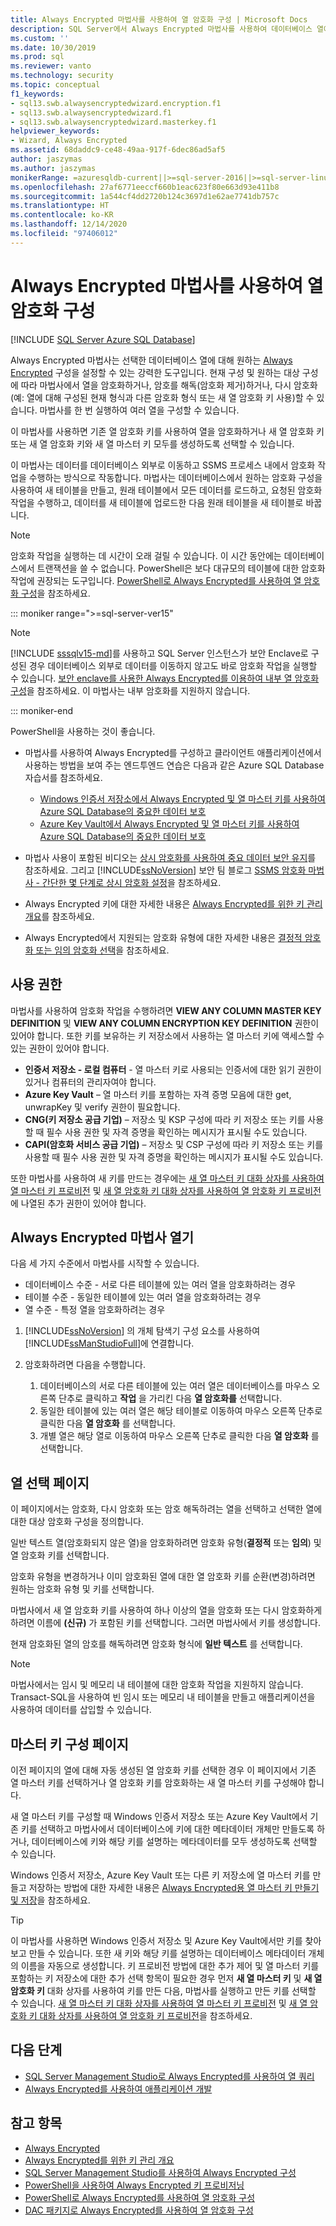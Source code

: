 ```yaml
---
title: Always Encrypted 마법사를 사용하여 열 암호화 구성 | Microsoft Docs
description: SQL Server에서 Always Encrypted 마법사를 사용하여 데이터베이스 열에 Always Encrypted 구성을 설정하는 방법을 알아봅니다.
ms.custom: ''
ms.date: 10/30/2019
ms.prod: sql
ms.reviewer: vanto
ms.technology: security
ms.topic: conceptual
f1_keywords:
- sql13.swb.alwaysencryptedwizard.encryption.f1
- sql13.swb.alwaysencryptedwizard.f1
- sql13.swb.alwaysencryptedwizard.masterkey.f1
helpviewer_keywords:
- Wizard, Always Encrypted
ms.assetid: 68daddc9-ce48-49aa-917f-6dec86ad5af5
author: jaszymas
ms.author: jaszymas
monikerRange: =azuresqldb-current||>=sql-server-2016||>=sql-server-linux-2017||=azuresqldb-mi-current
ms.openlocfilehash: 27af6771eeccf660b1eac623f80e663d93e411b8
ms.sourcegitcommit: 1a544cf4dd2720b124c3697d1e62ae7741db757c
ms.translationtype: HT
ms.contentlocale: ko-KR
ms.lasthandoff: 12/14/2020
ms.locfileid: "97406012"
---
```

# <a name="configure-column-encryption-using-always-encrypted-wizard"></a>Always Encrypted 마법사를 사용하여 열 암호화 구성
[!INCLUDE [SQL Server Azure SQL Database](../../../includes/applies-to-version/sql-asdb.md)]

Always Encrypted 마법사는 선택한 데이터베이스 열에 대해 원하는 [Always Encrypted](always-encrypted-database-engine.md) 구성을 설정할 수 있는 강력한 도구입니다. 현재 구성 및 원하는 대상 구성에 따라 마법사에서 열을 암호화하거나, 암호를 해독(암호화 제거)하거나, 다시 암호화(예: 열에 대해 구성된 현재 형식과 다른 암호화 형식 또는 새 열 암호화 키 사용)할 수 있습니다. 마법사를 한 번 실행하여 여러 열을 구성할 수 있습니다.

이 마법사를 사용하면 기존 열 암호화 키를 사용하여 열을 암호화하거나 새 열 암호화 키 또는 새 열 암호화 키와 새 열 마스터 키 모두를 생성하도록 선택할 수 있습니다. 

이 마법사는 데이터를 데이터베이스 외부로 이동하고 SSMS 프로세스 내에서 암호화 작업을 수행하는 방식으로 작동합니다. 마법사는 데이터베이스에서 원하는 암호화 구성을 사용하여 새 테이블을 만들고, 원래 테이블에서 모든 데이터를 로드하고, 요청된 암호화 작업을 수행하고, 데이터를 새 테이블에 업로드한 다음 원래 테이블을 새 테이블로 바꿉니다.

> [!NOTE]
> 암호화 작업을 실행하는 데 시간이 오래 걸릴 수 있습니다. 이 시간 동안에는 데이터베이스에서 트랜잭션을 쓸 수 없습니다. PowerShell은 보다 대규모의 테이블에 대한 암호화 작업에 권장되는 도구입니다. [PowerShell로 Always Encrypted를 사용하여 열 암호화 구성](configure-column-encryption-using-powershell.md)을 참조하세요.

::: moniker range=">=sql-server-ver15"

> [!NOTE]
> [!INCLUDE [sssqlv15-md](../../../includes/sssqlv15-md.md)]를 사용하고 SQL Server 인스턴스가 보안 Enclave로 구성된 경우 데이터베이스 외부로 데이터를 이동하지 않고도 바로 암호화 작업을 실행할 수 있습니다. [보안 enclave를 사용한 Always Encrypted를 이용하여 내부 열 암호화 구성](always-encrypted-enclaves-configure-encryption.md)을 참조하세요. 이 마법사는 내부 암호화를 지원하지 않습니다.

::: moniker-end

PowerShell을 사용하는 것이 좋습니다. 

 - 마법사를 사용하여 Always Encrypted를 구성하고 클라이언트 애플리케이션에서 사용하는 방법을 보여 주는 엔드투엔드 연습은 다음과 같은 Azure SQL Database 자습서를 참조하세요.
    - [Windows 인증서 저장소에서 Always Encrypted 및 열 마스터 키를 사용하여 Azure SQL Database의 중요한 데이터 보호](/azure/azure-sql/database/always-encrypted-certificate-store-configure)
    - [Azure Key Vault에서 Always Encrypted 및 열 마스터 키를 사용하여 Azure SQL Database의 중요한 데이터 보호](/azure/sql-database/sql-database-always-encrypted-azure-key-vault)

 - 마법사 사용이 포함된 비디오는 [상시 암호화를 사용하여 중요 데이터 보안 유지](https://channel9.msdn.com/events/DataDriven/SQLServer2016/AlwaysEncrypted)를 참조하세요. 그리고 [!INCLUDE[ssNoVersion](../../../includes/ssnoversion-md.md)] 보안 팀 블로그 [SSMS 암호화 마법사 - 간단한 몇 단계로 상시 암호화 설정](https://techcommunity.microsoft.com/t5/SQL-Server/SSMS-Encryption-Wizard-Enabling-Always-Encrypted-in-a-Few-Easy/ba-p/384545)을 참조하세요.  
 - Always Encrypted 키에 대한 자세한 내용은 [Always Encrypted를 위한 키 관리 개요](overview-of-key-management-for-always-encrypted.md)를 참조하세요.
 - Always Encrypted에서 지원되는 암호화 유형에 대한 자세한 내용은 [결정적 암호화 또는 임의 암호화 선택](always-encrypted-database-engine.md#selecting--deterministic-or-randomized-encryption)을 참조하세요.
 
 ## <a name="permissions"></a>사용 권한
마법사를 사용하여 암호화 작업을 수행하려면 **VIEW ANY COLUMN MASTER KEY DEFINITION** 및 **VIEW ANY COLUMN ENCRYPTION KEY DEFINITION** 권한이 있어야 합니다. 또한 키를 보유하는 키 저장소에서 사용하는 열 마스터 키에 액세스할 수 있는 권한이 있어야 합니다.
- **인증서 저장소 - 로컬 컴퓨터** - 열 마스터 키로 사용되는 인증서에 대한 읽기 권한이 있거나 컴퓨터의 관리자여야 합니다.
- **Azure Key Vault** – 열 마스터 키를 포함하는 자격 증명 모음에 대한 get, unwrapKey 및 verify 권한이 필요합니다.
- **CNG(키 저장소 공급 기업)** – 저장소 및 KSP 구성에 따라 키 저장소 또는 키를 사용할 때 필수 사용 권한 및 자격 증명을 확인하는 메시지가 표시될 수도 있습니다.
- **CAPI(암호화 서비스 공급 기업)** – 저장소 및 CSP 구성에 따라 키 저장소 또는 키를 사용할 때 필수 사용 권한 및 자격 증명을 확인하는 메시지가 표시될 수도 있습니다.

또한 마법사를 사용하여 새 키를 만드는 경우에는 [새 열 마스터 키 대화 상자를 사용하여 열 마스터 키 프로비전](configure-always-encrypted-keys-using-ssms.md#provision-column-master-keys-with-the-new-column-master-key-dialog) 및 [새 열 암호화 키 대화 상자를 사용하여 열 암호화 키 프로비전](configure-always-encrypted-keys-using-ssms.md#provision-column-encryption-keys-with-the-new-column-encryption-key-dialog)에 나열된 추가 권한이 있어야 합니다.

## <a name="open-the-always-encrypted-wizard"></a>Always Encrypted 마법사 열기
다음 세 가지 수준에서 마법사를 시작할 수 있습니다. 
- 데이터베이스 수준 - 서로 다른 테이블에 있는 여러 열을 암호화하려는 경우
- 테이블 수준 - 동일한 테이블에 있는 여러 열을 암호화하려는 경우
- 열 수준 - 특정 열을 암호화하려는 경우
 
 1. [!INCLUDE[ssNoVersion](../../../includes/ssnoversion-md.md)] 의 개체 탐색기 구성 요소를 사용하여 [!INCLUDE[ssManStudioFull](../../../includes/ssmanstudiofull-md.md)]에 연결합니다.  
   
 2. 암호화하려면 다음을 수행합니다.
     1. 데이터베이스의 서로 다른 테이블에 있는 여러 열은 데이터베이스를 마우스 오른쪽 단추로 클릭하고 **작업** 을 가리킨 다음 **열 암호화를** 선택합니다.
     1. 동일한 테이블에 있는 여러 열은 해당 테이블로 이동하여 마우스 오른쪽 단추로 클릭한 다음 **열 암호화** 를 선택합니다.
     1. 개별 열은 해당 열로 이동하여 마우스 오른쪽 단추로 클릭한 다음 **열 암호화** 를 선택합니다.


   
 ## <a name="column-selection-page"></a>열 선택 페이지
이 페이지에서는 암호화, 다시 암호화 또는 암호 해독하려는 열을 선택하고 선택한 열에 대한 대상 암호화 구성을 정의합니다.

일반 텍스트 열(암호화되지 않은 열)을 암호화하려면 암호화 유형(**결정적** 또는 **임의**) 및 열 암호화 키를 선택합니다. 

암호화 유형을 변경하거나 이미 암호화된 열에 대한 열 암호화 키를 순환(변경)하려면 원하는 암호화 유형 및 키를 선택합니다. 

마법사에서 새 열 암호화 키를 사용하여 하나 이상의 열을 암호화 또는 다시 암호화하게 하려면 이름에 **(신규)** 가 포함된 키를 선택합니다. 그러면 마법사에서 키를 생성합니다.

현재 암호화된 열의 암호를 해독하려면 암호화 형식에 **일반 텍스트** 를 선택합니다.


> [!NOTE]
> 마법사에서는 임시 및 메모리 내 테이블에 대한 암호화 작업을 지원하지 않습니다. Transact-SQL을 사용하여 빈 임시 또는 메모리 내 테이블을 만들고 애플리케이션을 사용하여 데이터를 삽입할 수 있습니다.

## <a name="master-key-configuration-page"></a>마스터 키 구성 페이지
이전 페이지의 열에 대해 자동 생성된 열 암호화 키를 선택한 경우 이 페이지에서 기존 열 마스터 키를 선택하거나 열 암호화 키를 암호화하는 새 열 마스터 키를 구성해야 합니다. 

새 열 마스터 키를 구성할 때 Windows 인증서 저장소 또는 Azure Key Vault에서 기존 키를 선택하고 마법사에서 데이터베이스에 키에 대한 메타데이터 개체만 만들도록 하거나, 데이터베이스에 키와 해당 키를 설명하는 메타데이터를 모두 생성하도록 선택할 수 있습니다. 

Windows 인증서 저장소, Azure Key Vault 또는 다른 키 저장소에 열 마스터 키를 만들고 저장하는 방법에 대한 자세한 내용은 [Always Encrypted용 열 마스터 키 만들기 및 저장](../../../relational-databases/security/encryption/create-and-store-column-master-keys-always-encrypted.md)을 참조하세요.

> [!TIP]
> 이 마법사를 사용하면 Windows 인증서 저장소 및 Azure Key Vault에서만 키를 찾아보고 만들 수 있습니다. 또한 새 키와 해당 키를 설명하는 데이터베이스 메타데이터 개체의 이름을 자동으로 생성합니다. 키 프로비전 방법에 대한 추가 제어 및 열 마스터 키를 포함하는 키 저장소에 대한 추가 선택 항목이 필요한 경우 먼저 **새 열 마스터 키** 및 **새 열 암호화 키** 대화 상자를 사용하여 키를 만든 다음, 마법사를 실행하고 만든 키를 선택할 수 있습니다. [새 열 마스터 키 대화 상자를 사용하여 열 마스터 키 프로비전](configure-always-encrypted-keys-using-ssms.md#provision-column-master-keys-with-the-new-column-master-key-dialog) 및 [새 열 암호화 키 대화 상자를 사용하여 열 암호화 키 프로비전](configure-always-encrypted-keys-using-ssms.md#provision-column-encryption-keys-with-the-new-column-encryption-key-dialog)을 참조하세요. 

## <a name="next-steps"></a>다음 단계
- [SQL Server Management Studio로 Always Encrypted를 사용하여 열 쿼리](always-encrypted-query-columns-ssms.md)
- [Always Encrypted를 사용하여 애플리케이션 개발](always-encrypted-client-development.md)

## <a name="see-also"></a>참고 항목  
 - [Always Encrypted](../../../relational-databases/security/encryption/always-encrypted-database-engine.md)
 - [Always Encrypted를 위한 키 관리 개요](overview-of-key-management-for-always-encrypted.md) 
 - [SQL Server Management Studio를 사용하여 Always Encrypted 구성](configure-always-encrypted-using-sql-server-management-studio.md)
 - [PowerShell을 사용하여 Always Encrypted 키 프로비저닝](configure-always-encrypted-keys-using-powershell.md)
 - [PowerShell로 Always Encrypted를 사용하여 열 암호화 구성](configure-column-encryption-using-powershell.md)
 - [DAC 패키지로 Always Encrypted를 사용하여 열 암호화 구성](configure-always-encrypted-using-dacpac.md)